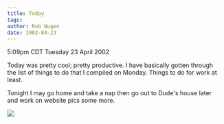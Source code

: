 ```yaml
---
title: Today
tags: 
author: Rob Nugen
date: 2002-04-23
---
```


<title></title>
<p class=date>5:09pm CDT Tuesday 23 April 2002</p>

<p>Today was pretty cool; pretty productive.  I have basically gotten
through the list of things to do that I compiled on Monday.  Things to
do for work at least.</p>

<p>Tonight I may go home and take a nap then go out to Dude's house
later and work on website pics some more.</p>

<p><img src='/images/rob/wL-ROB.gif'/></p>

